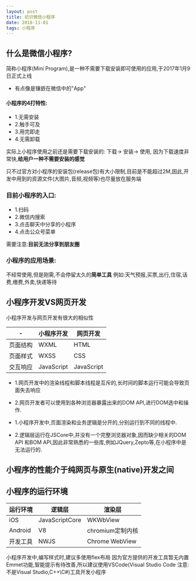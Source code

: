 ```yaml
---
layout: post
title: 初识微信小程序
date: 2018-11-01
tags: 小程序
---
```


## 什么是微信小程序?
简称小程序(Mini Program),是一种不需要下载安装即可使用的应用,于2017年1月9日正式上线
- 有点像是镶嵌在微信中的"App"

#### 小程序的4打特性:
- 1.无需安装
- 2.触手可及
- 3.用完即走
- 4.无需卸载

实际上小程序使用之前还是需要下载安装的: 下载-> 安装-> 使用, 因为下载速度非常快,**给用户一种不需要安装的感觉**

只不过官方对小程序的安装包(release包)有大小限制,目前是不能超过2M,因此,开发中用到的资源文件(大图片,音频,视频等)也尽量放在服务端

### 目前小程序的入口: 
- 1.扫码
- 2.微信内搜索
- 3.点击聊天中分享的小程序
- 4.点击公众号菜单

需要注意:**目前无法分享到朋友圈**

### 小程序的应用场景:
不经常使用,但是刚需,不会停留太久的**简单工具**
例如:天气预报,买票,出行,住宿,话费,缴费,外卖,快递等待


## 小程序开发VS网页开发
小程序开发与网页开发有很大的相似性

| - | 小程序开发 | 网页开发|
| ---- | ---- | ---- |
| 页面结构 | WXML | HTML |
| 页面样式 | WXSS | CSS |
| 交互响应 | JavaScript | JavaScript |


- 1.网页开发中的渲染线程和脚本线程是互斥的,长时间的脚本运行可能会导致页面失去响应
- 2.网页开发者可以使用到各种浏览器暴露出来的DOM API,进行DOM选中和操作.

- 1.小程序开发中,页面渲染和业务逻辑是分开的,分别运行到不同的线程中.
- 2.逻辑层运行在JSCore中,并没有一个完整浏览器对象,因而缺少相关的DOM API 和BOM API,因此非常熟悉的一些库,例如JQuery,Zepto等,在小程序中是无法运行的.

## 小程序的性能介于纯网页与原生(native)开发之间

## 小程序的运行环境

| 运行环境 | 逻辑层 | 渲染层 |
| ---- | ---- | ---- |
| iOS | JavaScriptCore | WKWbView |
| Android | V8 | chromium定制内核 |
| 开发工具 | NWJS | Chrome WebView |


小程序开发中,编写样式时,建议多使用flex布局
因为官方提供的开发工具暂无内置Emmet功能,智能提示有待改善,所以建议使用VSCode(Visual Studio Code 注意:不是Visual Studio,C++\C#)工具开发小程序


